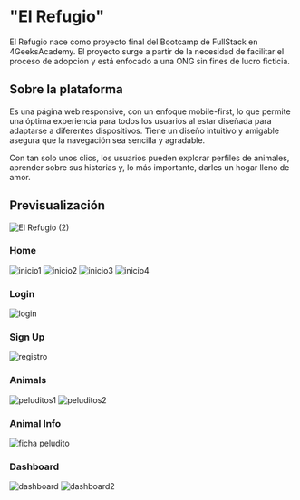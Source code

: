 <h1>"El Refugio"</h1>

El Refugio nace como proyecto final del Bootcamp de FullStack en 4GeeksAcademy. 
El proyecto surge a partir de la necesidad de facilitar el proceso de adopción y está enfocado a una ONG sin fines de lucro ficticia.

<h2>Sobre la plataforma</h2>

Es una página web responsive, con un enfoque mobile-first, lo que permite una óptima experiencia para todos los usuarios al estar diseñada para adaptarse a diferentes dispositivos.
Tiene un diseño intuitivo y amigable asegura que la navegación sea sencilla y agradable.

Con tan solo unos clics, los usuarios pueden explorar perfiles de animales, aprender sobre sus historias y, lo más importante, darles un hogar lleno de amor.

<h2>Previsualización</h2>

![El Refugio (2)](https://github.com/IlariaBa/El-Refugio/assets/145076192/ebd0120f-5c3b-44e6-b655-6e294ce6be0b)

<h3>Home</h3>

![inicio1](https://github.com/IlariaBa/El-Refugio/assets/145076192/4d23e077-c517-4466-a374-b141cd824bf5)
![inicio2](https://github.com/IlariaBa/El-Refugio/assets/145076192/d6e4f6b9-de84-42d4-8a37-4b6325686eba)
![inicio3](https://github.com/IlariaBa/El-Refugio/assets/145076192/9d7a26cf-3911-4173-a0a2-aa18977d30a4)
![inicio4](https://github.com/IlariaBa/El-Refugio/assets/145076192/36c0b4f2-0b21-4860-93c9-40d70e3db174)


<h3>Login</h3>

![login](https://github.com/IlariaBa/El-Refugio/assets/145076192/9cab84b2-6b90-47df-8d4d-af6e439ca52d)

<h3>Sign Up</h3>

![registro](https://github.com/IlariaBa/El-Refugio/assets/145076192/e6ff6e31-2ae7-4ba7-9038-1a890c20644b)

<h3>Animals</h3>

![peluditos1](https://github.com/IlariaBa/El-Refugio/assets/145076192/d1eb7499-bfe6-4774-ad99-08d6ce4fe7e3)
![peluditos2](https://github.com/IlariaBa/El-Refugio/assets/145076192/dca444e3-3d91-4bac-80b8-140d3d1516b9)

<h3>Animal Info</h3>

![ficha peludito](https://github.com/IlariaBa/El-Refugio/assets/145076192/3d5cf80a-84c9-4618-a85a-929abdbb3308)

<h3>Dashboard</h3>

![dashboard](https://github.com/IlariaBa/El-Refugio/assets/145076192/a0b44467-c982-44a8-8981-2a49e66e43d1)
![dashboard2](https://github.com/IlariaBa/El-Refugio/assets/145076192/c27372ab-eb4a-4723-9128-91bacdcdf3f6)

